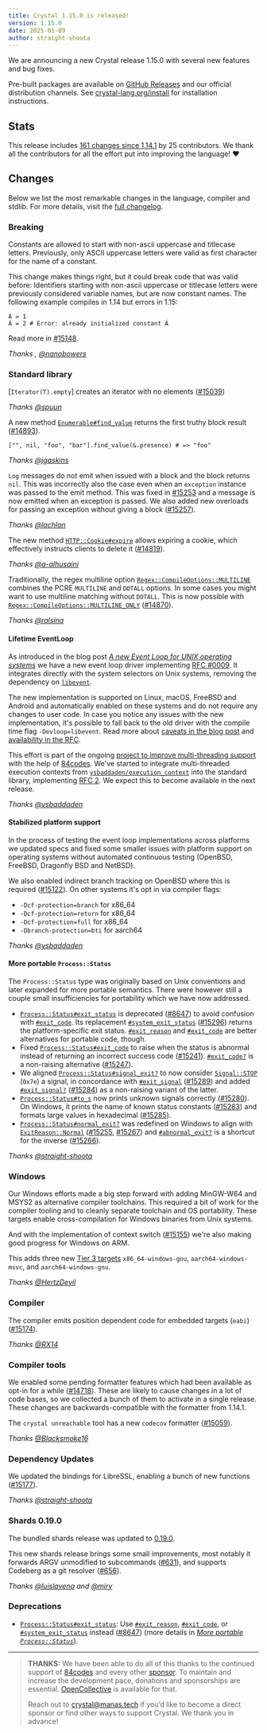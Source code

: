 ```yaml
---
title: Crystal 1.15.0 is released!
version: 1.15.0
date: 2025-01-09
author: straight-shoota
---
```


We are announcing a new Crystal release 1.15.0 with several new features and bug fixes.

Pre-built packages are available on [GitHub Releases](https://github.com/crystal-lang/crystal/releases/tag/1.15.0)
and our official distribution channels.
See [crystal-lang.org/install](https://crystal-lang.org/install/) for
installation instructions.

## Stats

This release includes [161 changes since 1.14.1](https://github.com/crystal-lang/crystal/pulls?q=is%3Apr+milestone%3A1.15.0)
by 25 contributors.  We thank all the contributors for all the effort put into
improving the language! ❤️

## Changes

Below we list the most remarkable changes in the language, compiler and stdlib.
For more details, visit the [full changelog](https://github.com/crystal-lang/crystal/releases/tag/1.15.0).

### Breaking

Constants are allowed to start with non-ascii uppercase and titlecase letters.
Previously, only ASCII uppercase letters were valid as first character for the
name of a constant.

This change makes things right, but it could break code that was valid before:
Identifiers starting with non-ascii uppercase or titlecase letters were
previously considered variable names, but are now constant names.
The following example compiles in 1.14 but errors in 1.15:

```cr
Á = 1
Á = 2 # Error: already initialized constant Á
```

Read more in [#15148].

_Thanks , [@nanobowers]_

[#15148]: https://github.com/crystal-lang/crystal/#15148

### Standard library

[`Iterator(T).empty`] creates an iterator with no elements ([#15039])

_Thanks [@spuun]_

A new method [`Enumerable#find_value`] returns the first truthy block result ([#14893]).

```cr
["", nil, "foo", "bar"].find_value(&.presence) # => "foo"
```

_Thanks [@jgaskins]_

`Log` messages do not emit when issued with a block and the block returns `nil`.
This was incorrectly also the case even when an `exception` instance was passed
to the emit method. This was fixed in [#15253] and a message is now emitted when
an exception is passed. We also added new overloads for passing an exception
without giving a block ([#15257]).

_Thanks [@lachlan]_

The new method [`HTTP::Cookie#expire`] allows expiring a cookie, which
effectively instructs clients to delete it ([#14819]).

_Thanks [@a-alhusaini]_

Traditionally, the regex multiline option [`Regex::CompileOptions::MULTILINE`]
combines the PCRE `MULTILINE` and `DOTALL` options. In some cases you might want
to use multiline matching without `DOTALL`. This is now possible with [`Regex::CompileOptions::MULTILINE_ONLY`] ([#14870]).

_Thanks [@ralsina]_

[#15039]: https://github.com/crystal-lang/crystal/issues/15039
[#14893]: https://github.com/crystal-lang/crystal/issues/14893
[#15253]: https://github.com/crystal-lang/crystal/issues/15253
[#15257]: https://github.com/crystal-lang/crystal/issues/15257
[#14819]: https://github.com/crystal-lang/crystal/issues/14819
[#14870]: https://github.com/crystal-lang/crystal/issues/14870

#### Lifetime EventLoop

As introduced in the blog post [_A new Event Loop for UNIX operating systems_](/2024/11/05/lifetime-event-loop/)
we have a new event loop driver implementing [RFC #0009].
It integrates directly with the system selectors on Unix systems, removing the
dependency on [`libevent`].

The new implementation is supported on Linux, macOS, FreeBSD and Android and
automatically enabled on these systems and do not require any changes to user
code.
In case you notice any issues with the new implementation, it's possible to fall
back to the old driver with the compile time flag `-Devloop=libevent`.
Read more about [caveats in the blog post][caveats] and [availability in the RFC][availability].

This effort is part of the ongoing [project to improve multi-threading support](/2024/02/09/84codes-manas-mt)
with the help of [84codes].
We've started to integrate multi-threaded execution contexts from [`ysbaddaden/execution_context`]
into the standard library, implementing [RFC 2](https://github.com/crystal-lang/rfcs/pull/2).
We expect this to become available in the next release.

_Thanks [@ysbaddaden]_

[`libevent`]: (https://libevent.org/)
[caveats]: /2024/02/09/84codes-manas-mt#caveats
[availability]: https://github.com/crystal-lang/rfcs/blob/main/text/0009-lifetime-event_loop.md#availability
[RFC #0009]: https://github.com/crystal-lang/rfcs/blob/main/text/0009-lifetime-event_loop.md
[`ysbaddaden/execution_context`]: https://github.com/ysbaddaden/execution_context

#### Stabilized platform support

In the process of testing the event loop implementations across platforms we
updated specs and fixed some smaller issues with platform support on operating
systems without automated continuous testing (OpenBSD, FreeBSD, Dragonfly BSD
and NetBSD).

We also enabled indirect branch tracking on OpenBSD where this is required
([#15122]). On other systems it's opt in via compiler flags:

- `-Dcf-protection=branch` for x86_64
- `-Dcf-protection=return` for x86_64
- `-Dcf-protection=full` for x86_64
- `-Dbranch-protection=bti` for aarch64

_Thanks  [@ysbaddaden]_

[#15122]: https://github.com/crystal-lang/crystal/issues/15122

#### More portable `Process::Status`

The `Process::Status` type was originally based on Unix conventions and
later expanded for more portable semantics.  There were however still a couple
small insufficiencies for portability which we have now addressed.

- [`Process::Status#exit_status`] is deprecated ([#8647]) to avoid confusion with
  [`#exit_code`].  Its replacement [`#system_exit_status`] ([#15296]) returns the
  platform-specific exit status.  [`#exit_reason`] and [`#exit_code`] are better
  alternatives for portable code, though.
- Fixed [`Process::Status#exit_code`] to raise when the status is abnormal instead
  of returning an incorrect success code ([#15241]).  [`#exit_code?`] is a
  non-raising alternative ([#15247]).
- We aligned [`Process::Status#signal_exit?`] to now consider [`Signal::STOP`]
  (`0x7e`) a signal, in concordance with  [`#exit_signal`] ([#15289]) and added
  [`#exit_signal?`] ([#15284]) as a non-raising variant of the latter.
- [`Process::Status#to_s`] now prints unknown signals correctly ([#15280]).
  On Windows, it prints the name of known status constants ([#15283]) and
  formats large values in hexadecimal ([#15285]).
- [`Process::Status#normal_exit?`] was redefined on Windows to align with
  [`ExitReason::Normal`] ([#15255], [#15267]) and [`#abnormal_exit?`] is a shortcut
  for the inverse ([#15266]).

_Thanks  [@straight-shoota]_

[#8647]: https://github.com/crystal-lang/crystal/issues/8647
[#15296]: https://github.com/crystal-lang/crystal/issues/15296
[#15241]: https://github.com/crystal-lang/crystal/issues/15241
[#15247]: https://github.com/crystal-lang/crystal/issues/15247
[#15289]: https://github.com/crystal-lang/crystal/issues/15289
[#15284]: https://github.com/crystal-lang/crystal/issues/15284
[#15280]: https://github.com/crystal-lang/crystal/issues/15280
[#15283]: https://github.com/crystal-lang/crystal/issues/15283
[#15285]: https://github.com/crystal-lang/crystal/issues/15285
[#15255]: https://github.com/crystal-lang/crystal/issues/15255
[#15267]: https://github.com/crystal-lang/crystal/issues/15267
[#15266]: https://github.com/crystal-lang/crystal/issues/15266

### Windows

Our Windows efforts made a big step forward with adding MinGW-W64 and MSYS2 as
alternative compiler toolchains.  This required a bit of work for the compiler
tooling and to cleanly separate toolchain and OS portability.  These targets
enable cross-compilation for Windows binaries from Unix systems.

And with the implementation of context switch ([#15155]) we're also making good
progress for Windows on ARM.

This adds three new [Tier 3 targets](https://crystal-lang.org/reference/1.15.0/syntax_and_semantics/platform_support.html)
`x86_64-windows-gnu`, `aarch64-windows-msvc`, and `aarch64-windows-gnu`.

_Thanks  [@HertzDevil]_

[#15155]: https://github.com/crystal-lang/crystal/issues/15155

### Compiler

The compiler emits position dependent code for embedded targets (`eabi`) ([#15174]).

_Thanks  [@RX14]_

[#15174]: https://github.com/crystal-lang/crystal/issues/15174

### Compiler tools

We enabled some pending formatter features which had been available as opt-in
for a while ([#14718]). These are likely to cause changes in a lot of code bases,
so we collected a bunch of them to activate in a single release.
These changes are backwards-compatible with the formatter from 1.14.1.

The `crystal unreachable` tool has a new `codecov` formatter ([#15059]).

_Thanks  [@Blacksmoke16]_

[#14718]: https://github.com/crystal-lang/crystal/issues/14718
[#15059]: https://github.com/crystal-lang/crystal/issues/15059

### Dependency Updates

We updated the bindings for LibreSSL, enabling a bunch of new functions ([#15177]).

_Thanks  [@straight-shoota]_

[#15177]: https://github.com/crystal-lang/crystal/issues/15177

### Shards 0.19.0

The bundled shards release was updated to [0.19.0](https://github.com/crystal-lang/shards/releases/tag/v0.19.0).

This new shards release brings some small improvements, most notably
it forwards ARGV unmodified to subcommands ([#631]), and supports Codeberg as a
git resolver ([#656]).

_Thanks [@luislavena] and [@miry]_

[#631]: https://github.com/crystal-lang/crystal/issues/631
[#656]: https://github.com/crystal-lang/crystal/issues/656

### Deprecations

- [`Process::Status#exit_status`]: Use [`#exit_reason`], [`#exit_code`], or [`#system_exit_status`] instead ([#8647])
  (more details in [_More portable `Process::Status`_](#more-portable-processstatus)).

---

> **THANKS:**
> We have been able to do all of this thanks to the continued support of [84codes](https://www.84codes.com/) and every other [sponsor](/sponsors).
> To maintain and increase the development pace, donations and sponsorships are
> essential.  [OpenCollective](https://opencollective.com/crystal-lang) is
> available for that.
>
> Reach out to [crystal@manas.tech](mailto:crystal@manas.tech)
> if you’d like to become a direct sponsor or find other ways to support Crystal.
> We thank you in advance!

[84codes]: https://www.84codes.com/
[@Blacksmoke16]: https://github.com/Blacksmoke16
[@HertzDevil]: https://github.com/HertzDevil
[@RX14]: https://github.com/RX14
[@a-alhusaini]: https://github.com/a-alhusaini
[@jgaskins]: https://github.com/jgaskins
[@lachlan]: https://github.com/lachlan
[@luislavena]: https://github.com/luislavena
[@miry]: https://github.com/miry
[@nanobowers]: https://github.com/nanobowers
[@ralsina]: https://github.com/ralsina
[@spuun]: https://github.com/spuun
[@straight-shoota]: https://github.com/straight-shoota
[@ysbaddaden]: https://github.com/ysbaddaden
[`Enumerable#find_value`]: https://crystal-lang.org/api/1.15.0/Enumerable.html#find_value(if_none=nil,&:T-%3E)-instance-method
[`HTTP::Cookie#expire`]: https://crystal-lang.org/api/1.15.0/HTTP/Cookie.html#expire-instance-method
[`Regex::CompileOptions::MULTILINE`]: https://crystal-lang.org/api/1.15.0/Regex/Options.html#MULTILINE
[`Regex::CompileOptions::MULTILINE_ONLY`]: https://crystal-lang.org/api/1.15.0/Regex/Options.html#MULTILINE_ONLY
[`Process::Status#exit_status`]: https://crystal-lang.org/api/1.15.0/Process/Status.html#exit_status:Int32-instance-method
[`#exit_code`]: https://crystal-lang.org/api/1.15.0/Process/Status.html#exit_code%3AInt32-instance-method
[`#system_exit_status`]: https://crystal-lang.org/api/1.15.0/Process/Status.html#system_exit_status%3AUInt32-instance-method
[`#exit_reason`]: https://crystal-lang.org/api/1.15.0/Process/Status.html#exit_reason%3AExitReason-instance-method
[`Process::Status#exit_code`]: https://crystal-lang.org/api/1.15.0/Process/Status.html#exit_code%3AInt32-instance-method
[`#exit_code?`]: https://crystal-lang.org/api/1.15.0/Process/Status.html#exit_code%3F%3AInt32%7CNil-instance-method
[`Process::Status#signal_exit?`]: https://crystal-lang.org/api/1.15.0/Process/Status.html#signal_exit%3F%3ABool-instance-method
[`Signal::STOP`]: https://crystal-lang.org/api/1.15.0/Signal.html#STOP
[`#exit_signal`]: https://crystal-lang.org/api/1.15.0/Process/Status.html#exit_signal%3ASignal-instance-method
[`#exit_signal?`]: https://crystal-lang.org/api/1.15.0/Process/Status.html#exit_signal%3F%3ASignal%7CNil-instance-method
[`Process::Status#to_s`]: https://crystal-lang.org/api/1.15.0/Process/Status.html#to_s%3AString-instance-method
[`Process::Status#normal_exit?`]: https://crystal-lang.org/api/1.15.0/Process/Status.html#normal_exit%3F%3ABool-instance-method
[`ExitReason::Normal`]: https://crystal-lang.org/api/1.15.0/Process/ExitReason.html#Normal
[`#abnormal_exit?`]: https://crystal-lang.org/api/1.15.0/Process/Status.html#abnormal_exit%3F%3ABool-instance-method
